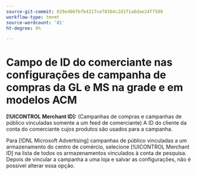 ```yaml
---
source-git-commit: 029e406fbfb4217ce78364c2d1f1a6dae24ff588
workflow-type: tm+mt
source-wordcount: '81'
ht-degree: 0%

---
```

# Campo de ID do comerciante nas configurações de campanha de compras da GL e MS na grade e em modelos ACM

**[!UICONTROL Merchant ID]:** (Campanhas de compras e campanhas de público vinculadas somente a um feed de comerciante) A ID do cliente da conta do comerciante cujos produtos são usados para a campanha.

Para [!DNL Microsoft Advertising] campanhas de público vinculadas a um armazenamento do centro de comércio, selecione [!UICONTROL Merchant ID] na lista de todos os armazenamentos vinculados à conta de pesquisa. Depois de vincular a campanha a uma loja e salvar as configurações, não é possível alterar essa opção.
